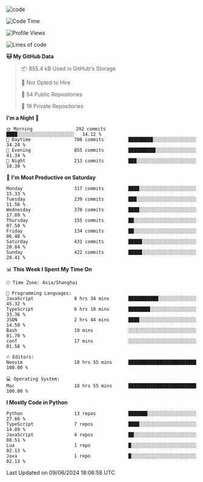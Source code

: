 
<!--
**liuyaanng/liuyaanng** is a ✨ _special_ ✨ repository because its `README.md` (this file) appears on your GitHub profile.

Here are some ideas to get you started:

- 🔭 I’m currently working on ...
- 🌱 I’m currently learning ...
- 👯 I’m looking to collaborate on ...
- 🤔 I’m looking for help with ...
- 💬 Ask me about ...
- 📫 How to reach me: ...
- 😄 Pronouns: ...
- ⚡ Fun fact: ...
-->


![code](https://cdn.jsdelivr.net/gh/liuyaanng/liuyaanng@1.0/code.gif) 

<!--START_SECTION:waka-->
![Code Time](http://img.shields.io/badge/Code%20Time-445%20hrs%2050%20mins-blue)

![Profile Views](http://img.shields.io/badge/Profile%20Views-1-blue)

![Lines of code](https://img.shields.io/badge/From%20Hello%20World%20I%27ve%20Written-14.6%20million%20lines%20of%20code-blue)

**🐱 My GitHub Data** 

> 📦 855.4 kB Used in GitHub's Storage 
 > 
> 🚫 Not Opted to Hire
 > 
> 📜 54 Public Repositories 
 > 
> 🔑 19 Private Repositories 
 > 
**I'm a Night 🦉** 

```text
🌞 Morning                292 commits         ████░░░░░░░░░░░░░░░░░░░░░   14.12 % 
🌆 Daytime                708 commits         █████████░░░░░░░░░░░░░░░░   34.24 % 
🌃 Evening                855 commits         ██████████░░░░░░░░░░░░░░░   41.34 % 
🌙 Night                  213 commits         ███░░░░░░░░░░░░░░░░░░░░░░   10.30 % 
```
📅 **I'm Most Productive on Saturday** 

```text
Monday                   317 commits         ████░░░░░░░░░░░░░░░░░░░░░   15.33 % 
Tuesday                  239 commits         ███░░░░░░░░░░░░░░░░░░░░░░   11.56 % 
Wednesday                370 commits         ████░░░░░░░░░░░░░░░░░░░░░   17.89 % 
Thursday                 155 commits         ██░░░░░░░░░░░░░░░░░░░░░░░   07.50 % 
Friday                   134 commits         ██░░░░░░░░░░░░░░░░░░░░░░░   06.48 % 
Saturday                 431 commits         █████░░░░░░░░░░░░░░░░░░░░   20.84 % 
Sunday                   422 commits         █████░░░░░░░░░░░░░░░░░░░░   20.41 % 
```


📊 **This Week I Spent My Time On** 

```text
🕑︎ Time Zone: Asia/Shanghai

💬 Programming Languages: 
JavaScript               8 hrs 34 mins       ███████████░░░░░░░░░░░░░░   45.32 % 
TypeScript               6 hrs 18 mins       ████████░░░░░░░░░░░░░░░░░   33.36 % 
JSON                     2 hrs 44 mins       ████░░░░░░░░░░░░░░░░░░░░░   14.50 % 
Bash                     19 mins             ░░░░░░░░░░░░░░░░░░░░░░░░░   01.70 % 
conf                     17 mins             ░░░░░░░░░░░░░░░░░░░░░░░░░   01.58 % 

🔥 Editors: 
Neovim                   18 hrs 55 mins      █████████████████████████   100.00 % 

💻 Operating System: 
Mac                      18 hrs 55 mins      █████████████████████████   100.00 % 
```

**I Mostly Code in Python** 

```text
Python                   13 repos            ███████░░░░░░░░░░░░░░░░░░   27.66 % 
TypeScript               7 repos             ████░░░░░░░░░░░░░░░░░░░░░   14.89 % 
JavaScript               4 repos             ██░░░░░░░░░░░░░░░░░░░░░░░   08.51 % 
Lua                      1 repo              █░░░░░░░░░░░░░░░░░░░░░░░░   02.13 % 
Java                     1 repo              █░░░░░░░░░░░░░░░░░░░░░░░░   02.13 % 
```




 Last Updated on 09/06/2024 18:06:58 UTC
<!--END_SECTION:waka-->
